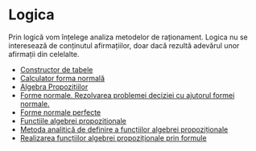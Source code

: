 # Logica

Prin logică vom înțelege analiza metodelor de raționament.
Logica nu se interesează de conținutul afirmațiilor, doar dacă rezultă adevărul unor afirmații din celelalte.

- [Constructor de tabele](tabele.md)
- [Calculator forma normală](calculator-forma-normala.md)
- [Algebra Propozițiilor](algebra-propozitiilor.md)
- [Forme normale. Rezolvarea problemei deciziei cu ajutorul formei normale.](forme-normale.md)
- [Forme normale perfecte](forme-normale-perfecte.md)
- [Functiile algebrei propozitionale](functiile-algebrei-propozitionale.md)
- [Metoda analitică de definire a funcțiilor algebrei propoziționale](metoda-analitica.md)
- [Realizarea funcțiilor algebrei propoziționale prin formule](realizarea-functiilor.md)
